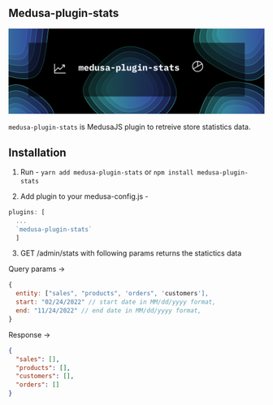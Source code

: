 ## Medusa-plugin-stats

![banner image](./banner.png)

`medusa-plugin-stats` is MedusaJS plugin to retreive store statistics data.


## Installation

1. Run - `yarn add medusa-plugin-stats` or `npm install medusa-plugin-stats`

2. Add plugin to your medusa-config.js - 

```js
plugins: [
  ...
  `medusa-plugin-stats`
  ]
```
3. GET /admin/stats with following params returns the statictics data

Query params -> 
```js
{
  entity: ["sales", "products", 'orders", 'customers'],
  start: "02/24/2022" // start date in MM/dd/yyyy format,
  end: "11/24/2022" // end date in MM/dd/yyyy format,
}
```

Response -> 
```json
{
  "sales": [],
  "products": [],
  "customers": [],
  "orders": []
}
```
